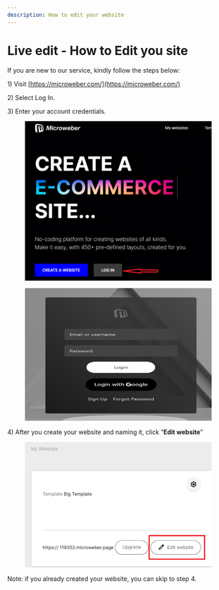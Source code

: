 ```yaml
---
description: How to edit your website
---
```


# Live edit - How to Edit you site

If you are new to our service, kindly follow the steps below:

1\)     Visit [https://microweber.com/](https://microweber.com/)

2\)     Select Log In.

3\)     Enter your account credentials.

<figure><img src=".gitbook/assets/Login.png" alt=""><figcaption></figcaption></figure>

<figure><img src=".gitbook/assets/image (1) (1) (1) (1) (1) (1) (1) (1) (1) (1) (1) (1) (1) (1).png" alt=""><figcaption></figcaption></figure>

4\)     After you create your website and naming it, click “**Edit website**”

<figure><img src=".gitbook/assets/image (47).png" alt=""><figcaption></figcaption></figure>

&#x20; Note: if you already created your website, you can skip to step 4.

&#x20;&#x20;
